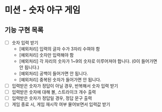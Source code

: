 # 미션 - 숫자 야구 게임

## 기능 구현 목록
- [ ] 숫자 입력 받기
    - [예외처리] 입력의 글자 수가 3자리 수여야 함
    - [예외처리] 숫자만 입력해야 함
    - [예외처리] 각 자리의 숫자가 1~9의 숫자로 이루어져야 합니다. (0이 들어가면 안 됩니다.)
    - [예외처리] 공백이 들어가면 안 됩니다.
    - [예외처리] 중복된 숫자가 들어가면 안 됩니다.
- [ ] 입력받은 숫자가 정답이 아닐 경우, 반복해서 숫자 입력 받기 
- [ ] 입력받은 숫자에 대해 볼, 스트라이크 개수 출력
- [ ] 입력받은 숫자가 정답일 경우, 정답 문구 출력
- [ ] 게임 종료 시, 게임 재시작 여부 물어보면서 입력값 받기 
